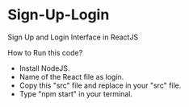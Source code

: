 # Sign-Up-Login
Sign Up and Login Interface in ReactJS

How to Run this code?
  - Install NodeJS.
  - Name of the React file as login.
  - Copy this "src" file and replace in your "src" file.
  - Type "npm start" in your terminal.
